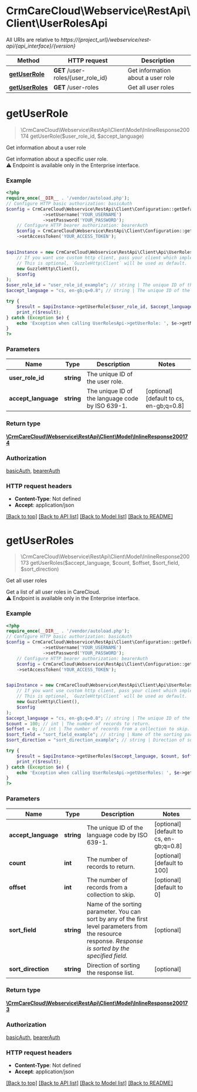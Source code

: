 # CrmCareCloud\Webservice\RestApi\Client\UserRolesApi

All URIs are relative to *https://{project_url}/webservice/rest-api/{api_interface}/{version}*

Method | HTTP request | Description
------------- | ------------- | -------------
[**getUserRole**](UserRolesApi.md#getuserrole) | **GET** /user-roles/{user_role_id} | Get information about a user role
[**getUserRoles**](UserRolesApi.md#getuserroles) | **GET** /user-roles | Get all user roles

# **getUserRole**
> \CrmCareCloud\Webservice\RestApi\Client\Model\InlineResponse200174 getUserRole($user_role_id, $accept_language)

Get information about a user role

Get information about a specific user role.<br/> ⚠️ Endpoint is available only in the Enterprise interface.<br/>

### Example
```php
<?php
require_once(__DIR__ . '/vendor/autoload.php');
// Configure HTTP basic authorization: basicAuth
$config = CrmCareCloud\Webservice\RestApi\Client\Configuration::getDefaultConfiguration()
              ->setUsername('YOUR_USERNAME')
              ->setPassword('YOUR_PASSWORD');
    // Configure HTTP bearer authorization: bearerAuth
    $config = CrmCareCloud\Webservice\RestApi\Client\Configuration::getDefaultConfiguration()
    ->setAccessToken('YOUR_ACCESS_TOKEN');


$apiInstance = new CrmCareCloud\Webservice\RestApi\Client\Api\UserRolesApi(
    // If you want use custom http client, pass your client which implements `GuzzleHttp\ClientInterface`.
    // This is optional, `GuzzleHttp\Client` will be used as default.
    new GuzzleHttp\Client(),
    $config
);
$user_role_id = "user_role_id_example"; // string | The unique ID of the user role.
$accept_language = "cs, en-gb;q=0.8"; // string | The unique ID of the language code by ISO 639-1.

try {
    $result = $apiInstance->getUserRole($user_role_id, $accept_language);
    print_r($result);
} catch (Exception $e) {
    echo 'Exception when calling UserRolesApi->getUserRole: ', $e->getMessage(), PHP_EOL;
}
?>
```

### Parameters

Name | Type | Description  | Notes
------------- | ------------- | ------------- | -------------
 **user_role_id** | **string**| The unique ID of the user role. |
 **accept_language** | **string**| The unique ID of the language code by ISO 639-1. | [optional] [default to cs, en-gb;q&#x3D;0.8]

### Return type

[**\CrmCareCloud\Webservice\RestApi\Client\Model\InlineResponse200174**](../Model/InlineResponse200174.md)

### Authorization

[basicAuth](../../README.md#basicAuth), [bearerAuth](../../README.md#bearerAuth)

### HTTP request headers

 - **Content-Type**: Not defined
 - **Accept**: application/json

[[Back to top]](#) [[Back to API list]](../../README.md#documentation-for-api-endpoints) [[Back to Model list]](../../README.md#documentation-for-models) [[Back to README]](../../README.md)

# **getUserRoles**
> \CrmCareCloud\Webservice\RestApi\Client\Model\InlineResponse200173 getUserRoles($accept_language, $count, $offset, $sort_field, $sort_direction)

Get all user roles

Get a list of all user roles in CareCloud.<br/> ⚠️ Endpoint is available only in the Enterprise interface.<br/>

### Example
```php
<?php
require_once(__DIR__ . '/vendor/autoload.php');
// Configure HTTP basic authorization: basicAuth
$config = CrmCareCloud\Webservice\RestApi\Client\Configuration::getDefaultConfiguration()
              ->setUsername('YOUR_USERNAME')
              ->setPassword('YOUR_PASSWORD');
    // Configure HTTP bearer authorization: bearerAuth
    $config = CrmCareCloud\Webservice\RestApi\Client\Configuration::getDefaultConfiguration()
    ->setAccessToken('YOUR_ACCESS_TOKEN');


$apiInstance = new CrmCareCloud\Webservice\RestApi\Client\Api\UserRolesApi(
    // If you want use custom http client, pass your client which implements `GuzzleHttp\ClientInterface`.
    // This is optional, `GuzzleHttp\Client` will be used as default.
    new GuzzleHttp\Client(),
    $config
);
$accept_language = "cs, en-gb;q=0.8"; // string | The unique ID of the language code by ISO 639-1.
$count = 100; // int | The number of records to return.
$offset = 0; // int | The number of records from a collection to skip.
$sort_field = "sort_field_example"; // string | Name of the sorting parameter. You can sort by any of the first level parameters from the resource response. *Response is sorted by the specified field.*
$sort_direction = "sort_direction_example"; // string | Direction of sorting the response list.

try {
    $result = $apiInstance->getUserRoles($accept_language, $count, $offset, $sort_field, $sort_direction);
    print_r($result);
} catch (Exception $e) {
    echo 'Exception when calling UserRolesApi->getUserRoles: ', $e->getMessage(), PHP_EOL;
}
?>
```

### Parameters

Name | Type | Description  | Notes
------------- | ------------- | ------------- | -------------
 **accept_language** | **string**| The unique ID of the language code by ISO 639-1. | [optional] [default to cs, en-gb;q&#x3D;0.8]
 **count** | **int**| The number of records to return. | [optional] [default to 100]
 **offset** | **int**| The number of records from a collection to skip. | [optional] [default to 0]
 **sort_field** | **string**| Name of the sorting parameter. You can sort by any of the first level parameters from the resource response. *Response is sorted by the specified field.* | [optional]
 **sort_direction** | **string**| Direction of sorting the response list. | [optional]

### Return type

[**\CrmCareCloud\Webservice\RestApi\Client\Model\InlineResponse200173**](../Model/InlineResponse200173.md)

### Authorization

[basicAuth](../../README.md#basicAuth), [bearerAuth](../../README.md#bearerAuth)

### HTTP request headers

 - **Content-Type**: Not defined
 - **Accept**: application/json

[[Back to top]](#) [[Back to API list]](../../README.md#documentation-for-api-endpoints) [[Back to Model list]](../../README.md#documentation-for-models) [[Back to README]](../../README.md)

